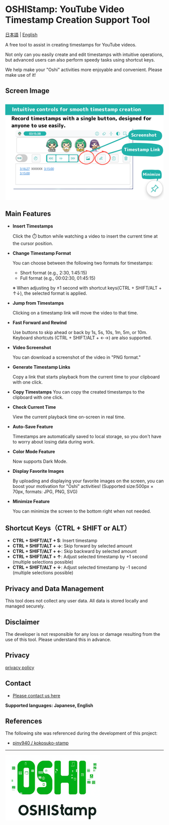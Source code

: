 # OSHIStamp: YouTube Video Timestamp Creation Support Tool

[日本語](README.md) | [English](README-EN.md)

A free tool to assist in creating timestamps for YouTube videos.

Not only can you easily create and edit timestamps with intuitive operations, but advanced users can also perform speedy tasks using shortcut keys.

We help make your "Oshi" activities more enjoyable and convenient. Please make use of it!

## Screen Image

![alt text](./images/image-screen-en.png)

## Main Features

- **Insert Timestamps**

  Click the ⏱️ button while watching a video to insert the current time at the cursor position.

- **Change Timestamp Format**

  You can choose between the following two formats for timestamps:

  - Short format (e.g., 2:30, 1:45:15)
  - Full format (e.g., 00:02:30, 01:45:15)

  ※ When adjusting by ±1 second with shortcut keys(CTRL + SHIFT/ALT + ↑↓), the selected format is applied.

- **Jump from Timestamps**

  Clicking on a timestamp link will move the video to that time.

- **Fast Forward and Rewind**

  Use buttons to skip ahead or back by 1s, 5s, 10s, 1m, 5m, or 10m. Keyboard shortcuts (CTRL + SHIFT/ALT + ←→) are also supported.

- **Video Screenshot**

  You can download a screenshot of the video in "PNG format."

- **Generate Timestamp Links**

  Copy a link that starts playback from the current time to your clipboard with one click.

- **Copy Timestamps**
  You can copy the created timestamps to the clipboard with one click.

- **Check Current Time**

  View the current playback time on-screen in real time.

- **Auto-Save Feature**

  Timestamps are automatically saved to local storage, so you don't have to worry about losing data during work.

- **Color Mode Feature**

  Now supports Dark Mode.

- **Display Favorite Images**

  By uploading and displaying your favorite images on the screen, you can boost your motivation for "Oshi" activities!
  (Supported size:500px × 70px, formats: JPG, PNG, SVG)

- **Minimize Feature**

  You can minimize the screen to the bottom right when not needed.

## Shortcut Keys（CTRL + SHIFT or ALT）

- **CTRL + SHIFT/ALT + S**: Insert timestamp
- **CTRL + SHIFT/ALT + →**: Skip forward by selected amount
- **CTRL + SHIFT/ALT + ←**: Skip backward by selected amount
- **CTRL + SHIFT/ALT + ↑**: Adjust selected timestamp by +1 second (multiple selections possible)
- **CTRL + SHIFT/ALT + ↓**: Adjust selected timestamp by -1 second (multiple selections possible)

## Privacy and Data Management

This tool does not collect any user data. All data is stored locally and managed securely.

## Disclaimer

The developer is not responsible for any loss or damage resulting from the use of this tool. Please understand this in advance.

## Privacy

[privacy policy](https://takanori-azegami-jp.github.io/OSHIStamp-docs/README-EN)

## Contact

- [Please contact us here](https://github.com/takanori-azegami-jp/OSHIStamp-docs/issues)

**Supported languages: Japanese, English**

## References

The following site was referenced during the development of this project:

- [piny940 / kokosuko-stamp](https://github.com/piny940/kokosuko-stamp)

---

![alt text](./images/image-logo.png)
